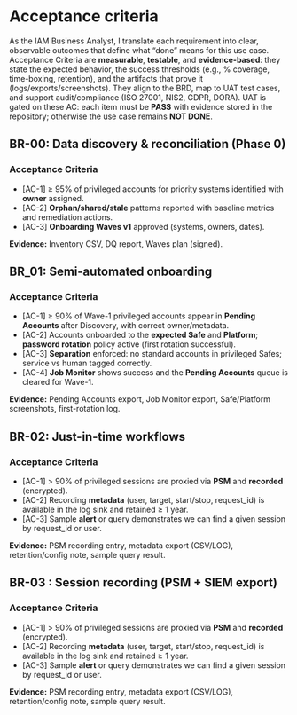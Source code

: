 # Acceptance criteria 

As the IAM Business Analyst, I translate each requirement into clear, observable outcomes that define what “done” means for this use case. Acceptance Criteria are **measurable**, **testable**, and **evidence-based**: they state the expected behavior, the success thresholds (e.g., % coverage, time-boxing, retention), and the artifacts that prove it (logs/exports/screenshots). They align to the BRD, map to UAT test cases, and support audit/compliance (ISO 27001, NIS2, GDPR, DORA). UAT is gated on these AC: each item must be **PASS** with evidence stored in the repository; otherwise the use case remains **NOT DONE**.


## BR-00: Data discovery & reconciliation (Phase 0)

### Acceptance Criteria
- [AC-1] ≥ 95% of privileged accounts for priority systems identified with **owner** assigned.
- [AC-2] **Orphan/shared/stale** patterns reported with baseline metrics and remediation actions.
- [AC-3] **Onboarding Waves v1** approved (systems, owners, dates).

**Evidence:** Inventory CSV, DQ report, Waves plan (signed).

## BR_01: Semi-automated onboarding 

### Acceptance Criteria
- [AC-1] ≥ 90% of Wave-1 privileged accounts appear in **Pending Accounts** after Discovery, with correct owner/metadata.
- [AC-2] Accounts onboarded to the **expected Safe** and **Platform**; **password rotation** policy active (first rotation successful).
- [AC-3] **Separation** enforced: no standard accounts in privileged Safes; service vs human tagged correctly.
- [AC-4] **Job Monitor** shows success and the **Pending Accounts** queue is cleared for Wave-1.

**Evidence:** Pending Accounts export, Job Monitor export, Safe/Platform screenshots, first-rotation log.

## BR-02: Just-in-time workflows

### Acceptance Criteria
- [AC-1] > 90% of privileged sessions are proxied via **PSM** and **recorded** (encrypted).
- [AC-2] Recording **metadata** (user, target, start/stop, request_id) is available in the log sink and retained ≥ 1 year.
- [AC-3] Sample **alert** or query demonstrates we can find a given session by request_id or user.

**Evidence:** PSM recording entry, metadata export (CSV/LOG), retention/config note, sample query result.

## BR-03 : Session recording (PSM + SIEM export)

### Acceptance Criteria
- [AC-1] > 90% of privileged sessions are proxied via **PSM** and **recorded** (encrypted).
- [AC-2] Recording **metadata** (user, target, start/stop, request_id) is available in the log sink and retained ≥ 1 year.
- [AC-3] Sample **alert** or query demonstrates we can find a given session by request_id or user.

**Evidence:** PSM recording entry, metadata export (CSV/LOG), retention/config note, sample query result.

